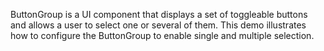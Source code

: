 ButtonGroup is a UI component that displays a set of toggleable buttons and allows a user to select one or several of them. This demo illustrates how to configure the ButtonGroup to enable single and multiple selection.
